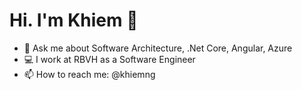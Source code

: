 # Hi. I'm Khiem 👋

- 💬 Ask me about Software Architecture, .Net Core, Angular, Azure
- 💻 I work at RBVH as a Software Engineer
- 📫 How to reach me: @khiemng
